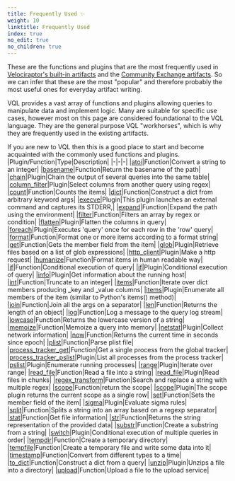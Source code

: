 ```yaml
---
title: Frequently Used ✨
weight: 10
linktitle: Frequently Used
index: true
no_edit: true
no_children: true
---
```


These are the functions and plugins that are the most frequently used in
[Velociraptor's built-in artifacts](/artifact_references/) and the
[Community Exchange artifacts](/exchange/). So we can infer that these are
the most "popular" and therefore probably the most useful ones for everyday
artifact writing.

VQL provides a vast array of functions and plugins allowing queries to
manipulate data and implement logic. Many are suitable for specific use
cases, however most on this page are considered foundational to the VQL
language. They are the general purpose VQL "workhorses", which is why they
are frequently used in the existing artifacts.

If you are new to VQL then this is a good place to start and become
acquainted with the commonly used functions and plugins.
|Plugin/Function|<span class='vql_type'>Type</span>|Description|
|-|-|-|
|[atoi](atoi)|<span class='vql_type'>Function</span>|Convert a string to an integer|
|[basename](basename)|<span class='vql_type'>Function</span>|Return the basename of the path|
|[chain](chain)|<span class='vql_type'>Plugin</span>|Chain the output of several queries into the same table|
|[column_filter](column_filter)|<span class='vql_type'>Plugin</span>|Select columns from another query using regex|
|[count](count)|<span class='vql_type'>Function</span>|Counts the items|
|[dict](dict)|<span class='vql_type'>Function</span>|Construct a dict from arbitrary keyword args|
|[execve](execve)|<span class='vql_type'>Plugin</span>|This plugin launches an external command and captures its STDERR,|
|[expand](expand)|<span class='vql_type'>Function</span>|Expand the path using the environment|
|[filter](filter)|<span class='vql_type'>Function</span>|Filters an array by regex or condition|
|[flatten](flatten)|<span class='vql_type'>Plugin</span>|Flatten the columns in query|
|[foreach](foreach)|<span class='vql_type'>Plugin</span>|Executes 'query' once for each row in the 'row' query|
|[format](format)|<span class='vql_type'>Function</span>|Format one or more items according to a format string|
|[get](get)|<span class='vql_type'>Function</span>|Gets the member field from the item|
|[glob](glob)|<span class='vql_type'>Plugin</span>|Retrieve files based on a list of glob expressions|
|[http_client](http_client)|<span class='vql_type'>Plugin</span>|Make a http request|
|[humanize](humanize)|<span class='vql_type'>Function</span>|Format items in human readable way|
|[if](if)|<span class='vql_type'>Function</span>|Conditional execution of query|
|[if](if)|<span class='vql_type'>Plugin</span>|Conditional execution of query|
|[info](info)|<span class='vql_type'>Plugin</span>|Get information about the running host|
|[int](int)|<span class='vql_type'>Function</span>|Truncate to an integer|
|[items](items)|<span class='vql_type'>Function</span>|Iterate over dict members producing _key and _value columns|
|[items](items)|<span class='vql_type'>Plugin</span>|Enumerate all members of the item (similar to Python's items() method)|
|[join](join)|<span class='vql_type'>Function</span>|Join all the args on a separator|
|[len](len)|<span class='vql_type'>Function</span>|Returns the length of an object|
|[log](log)|<span class='vql_type'>Function</span>|Log a message to the query log stream|
|[lowcase](lowcase)|<span class='vql_type'>Function</span>|Returns the lowercase version of a string|
|[memoize](memoize)|<span class='vql_type'>Function</span>|Memoize a query into memory|
|[netstat](netstat)|<span class='vql_type'>Plugin</span>|Collect network information|
|[now](now)|<span class='vql_type'>Function</span>|Returns the current time in seconds since epoch|
|[plist](plist)|<span class='vql_type'>Function</span>|Parse plist file|
|[process_tracker_get](process_tracker_get)|<span class='vql_type'>Function</span>|Get a single process from the global tracker|
|[process_tracker_pslist](process_tracker_pslist)|<span class='vql_type'>Plugin</span>|List all processes from the process tracker|
|[pslist](pslist)|<span class='vql_type'>Plugin</span>|Enumerate running processes|
|[range](range)|<span class='vql_type'>Plugin</span>|Iterate over range|
|[read_file](read_file)|<span class='vql_type'>Function</span>|Read a file into a string|
|[read_file](read_file)|<span class='vql_type'>Plugin</span>|Read files in chunks|
|[regex_transform](regex_transform)|<span class='vql_type'>Function</span>|Search and replace a string with multiple regex|
|[scope](scope)|<span class='vql_type'>Function</span>|return the scope|
|[scope](scope)|<span class='vql_type'>Plugin</span>|The scope plugin returns the current scope as a single row|
|[set](set)|<span class='vql_type'>Function</span>|Sets the member field of the item|
|[sigma](sigma)|<span class='vql_type'>Plugin</span>|Evaluate sigma rules|
|[split](split)|<span class='vql_type'>Function</span>|Splits a string into an array based on a regexp separator|
|[stat](stat)|<span class='vql_type'>Function</span>|Get file information|
|[str](str)|<span class='vql_type'>Function</span>|Returns the string representation of the provided data|
|[substr](substr)|<span class='vql_type'>Function</span>|Create a substring from a string|
|[switch](switch)|<span class='vql_type'>Plugin</span>|Conditional execution of multiple queries in order|
|[tempdir](tempdir)|<span class='vql_type'>Function</span>|Create a temporary directory|
|[tempfile](tempfile)|<span class='vql_type'>Function</span>|Create a temporary file and write some data into it|
|[timestamp](timestamp)|<span class='vql_type'>Function</span>|Convert from different types to a time|
|[to_dict](to_dict)|<span class='vql_type'>Function</span>|Construct a dict from a query|
|[unzip](unzip)|<span class='vql_type'>Plugin</span>|Unzips a file into a directory|
|[upload](upload)|<span class='vql_type'>Function</span>|Upload a file to the upload service|
